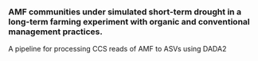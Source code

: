 ### AMF communities under simulated short-term drought in a long-term farming experiment with organic and conventional management practices.
A pipeline for processing CCS reads of AMF to ASVs using DADA2
